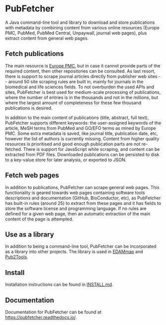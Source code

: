 # PubFetcher

A Java command-line tool and library to download and store publications with metadata by combining content from various online resources (Europe PMC, PubMed, PubMed Central, Unpaywall, journal web pages), plus extract content from general web pages.

## Fetch publications

The main resource is [Europe PMC](https://europepmc.org/), but in case it cannot provide parts of the required content, then other repositories can be consulted. As last resort, there is support to scrape journal articles directly from publisher web sites -- around 50 site scraping rules are built in, mainly for journals in the biomedical and life sciences fields. To not overburden the used APIs and sites, PubFetcher is best used for medium-scale processing of publications, where the number of entries is in the thousands and not in the millions, but where the largest amount of completeness for these few thousand publications is desired.

In addition to the main content of publications (title, abstract, full text), PubFetcher supports different keywords: the user-assigned keywords of the article, MeSH terms from PubMed and GO/EFO terms as mined by Europe PMC. Some extra metadata is saved, like journal title, publication date, etc, however the list of authors is currently missing. Content from higher quality resources is prioritised and good enough publication parts are not re-fetched. There is support for JavaScript while scraping, and content can be extracted from PDF files. Downloaded publications can be persisted to disk to a key-value store for later analysis, or exported to JSON.

## Fetch web pages

In addition to publications, PubFetcher can scrape general web pages. This functionality is geared towards web pages containing software tools descriptions and documentation (GitHub, BioConductor, etc), as PubFetcher has built-in rules (around 25) to extract from these pages and it has fields to store the software license and programming language. If no rules are defined for a given web page, then an automatic extraction of the main content of the page is attempted.

## Use as a library

In addition to being a command-line tool, PubFetcher can be incorporated as a library into other projects. The library is used in [EDAMmap](https://github.com/edamontology/edammap) and [Pub2Tools](https://github.com/bio-tools/pub2tools).

## Install

Installation instructions can be found in [INSTALL.md](INSTALL.md).

## Documentation

Documentation for PubFetcher can be found at https://pubfetcher.readthedocs.io/.
